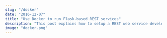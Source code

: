 ```yaml
---
slug: "/docker"
date: "2016-12-07"
title: "Use Docker to run Flask-based REST services"
description: "This post explains how to setup a REST web service developed with Flask and how to run it through Docker."
image: "docker.png"
---
```

